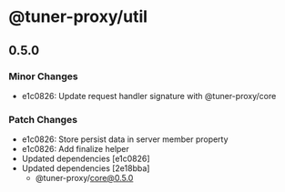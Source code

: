 # @tuner-proxy/util

## 0.5.0

### Minor Changes

- e1c0826: Update request handler signature with @tuner-proxy/core

### Patch Changes

- e1c0826: Store persist data in server member property
- e1c0826: Add finalize helper
- Updated dependencies [e1c0826]
- Updated dependencies [2e18bba]
  - @tuner-proxy/core@0.5.0
